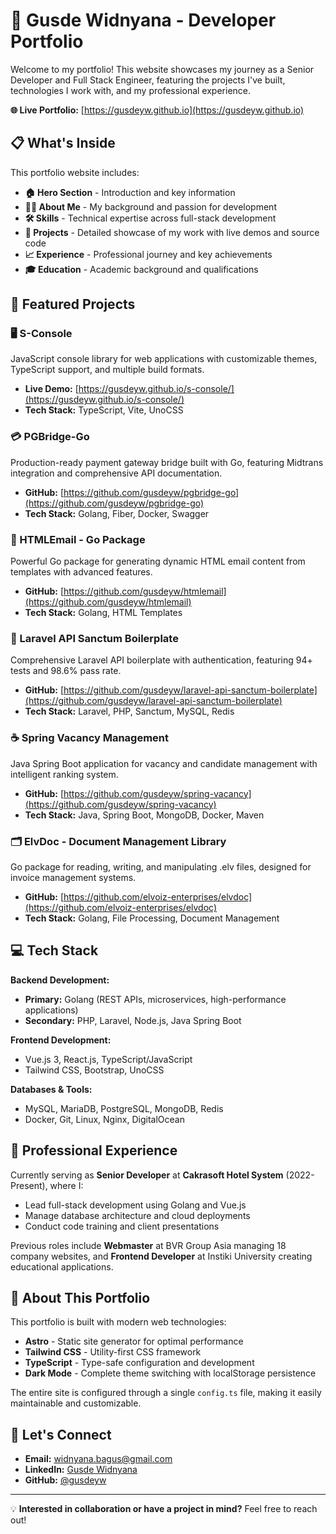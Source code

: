 # 🚀 Gusde Widnyana - Developer Portfolio

Welcome to my portfolio! This website showcases my journey as a Senior Developer and Full Stack Engineer, featuring the projects I've built, technologies I work with, and my professional experience.

**🌐 Live Portfolio:** [https://gusdeyw.github.io](https://gusdeyw.github.io)

## 📋 What's Inside

This portfolio website includes:

- **🏠 Hero Section** - Introduction and key information
- **👨‍💻 About Me** - My background and passion for development  
- **🛠️ Skills** - Technical expertise across full-stack development
- **💼 Projects** - Detailed showcase of my work with live demos and source code
- **📈 Experience** - Professional journey and key achievements
- **🎓 Education** - Academic background and qualifications

## 🚀 Featured Projects

### 🖥️ S-Console
JavaScript console library for web applications with customizable themes, TypeScript support, and multiple build formats.
- **Live Demo:** [https://gusdeyw.github.io/s-console/](https://gusdeyw.github.io/s-console/)
- **Tech Stack:** TypeScript, Vite, UnoCSS

### 💳 PGBridge-Go  
Production-ready payment gateway bridge built with Go, featuring Midtrans integration and comprehensive API documentation.
- **GitHub:** [https://github.com/gusdeyw/pgbridge-go](https://github.com/gusdeyw/pgbridge-go)
- **Tech Stack:** Golang, Fiber, Docker, Swagger

### 📧 HTMLEmail - Go Package
Powerful Go package for generating dynamic HTML email content from templates with advanced features.
- **GitHub:** [https://github.com/gusdeyw/htmlemail](https://github.com/gusdeyw/htmlemail)
- **Tech Stack:** Golang, HTML Templates

### 🔐 Laravel API Sanctum Boilerplate
Comprehensive Laravel API boilerplate with authentication, featuring 94+ tests and 98.6% pass rate.
- **GitHub:** [https://github.com/gusdeyw/laravel-api-sanctum-boilerplate](https://github.com/gusdeyw/laravel-api-sanctum-boilerplate)
- **Tech Stack:** Laravel, PHP, Sanctum, MySQL, Redis

### ☕ Spring Vacancy Management
Java Spring Boot application for vacancy and candidate management with intelligent ranking system.
- **GitHub:** [https://github.com/gusdeyw/spring-vacancy](https://github.com/gusdeyw/spring-vacancy)
- **Tech Stack:** Java, Spring Boot, MongoDB, Docker, Maven

### 🗂️ ElvDoc - Document Management Library
Go package for reading, writing, and manipulating .elv files, designed for invoice management systems.
- **GitHub:** [https://github.com/elvoiz-enterprises/elvdoc](https://github.com/elvoiz-enterprises/elvdoc)
- **Tech Stack:** Golang, File Processing, Document Management

## 💻 Tech Stack

**Backend Development:**
- **Primary:** Golang (REST APIs, microservices, high-performance applications)
- **Secondary:** PHP, Laravel, Node.js, Java Spring Boot

**Frontend Development:**
- Vue.js 3, React.js, TypeScript/JavaScript
- Tailwind CSS, Bootstrap, UnoCSS

**Databases & Tools:**
- MySQL, MariaDB, PostgreSQL, MongoDB, Redis
- Docker, Git, Linux, Nginx, DigitalOcean

## 🏢 Professional Experience

Currently serving as **Senior Developer** at **Cakrasoft Hotel System** (2022-Present), where I:
- Lead full-stack development using Golang and Vue.js
- Manage database architecture and cloud deployments
- Conduct code training and client presentations

Previous roles include **Webmaster** at BVR Group Asia managing 18 company websites, and **Frontend Developer** at Instiki University creating educational applications.

## 🎯 About This Portfolio

This portfolio is built with modern web technologies:
- **Astro** - Static site generator for optimal performance
- **Tailwind CSS** - Utility-first CSS framework
- **TypeScript** - Type-safe configuration and development
- **Dark Mode** - Complete theme switching with localStorage persistence

The entire site is configured through a single `config.ts` file, making it easily maintainable and customizable.

## 🤝 Let's Connect

- **Email:** [widnyana.bagus@gmail.com](mailto:widnyana.bagus@gmail.com)
- **LinkedIn:** [Gusde Widnyana](https://www.linkedin.com/in/widnyana-masthara-67505b164/)
- **GitHub:** [@gusdeyw](https://github.com/gusdeyw)

---

💡 **Interested in collaboration or have a project in mind?** Feel free to reach out!
